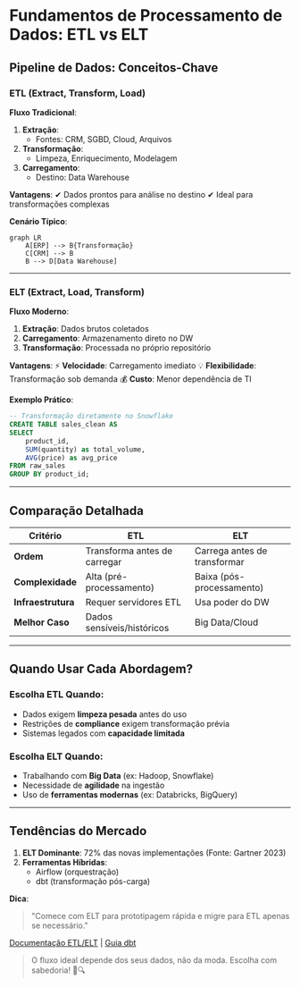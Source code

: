 # Fundamentos de Processamento de Dados: ETL vs ELT

## Pipeline de Dados: Conceitos-Chave

### ETL (Extract, Transform, Load)

**Fluxo Tradicional**:

1. **Extração**:
   - Fontes: CRM, SGBD, Cloud, Arquivos
2. **Transformação**:
   - Limpeza, Enriquecimento, Modelagem
3. **Carregamento**:
   - Destino: Data Warehouse

**Vantagens**:
✔ Dados prontos para análise no destino
✔ Ideal para transformações complexas

**Cenário Típico**:

```mermaid
graph LR
    A[ERP] --> B{Transformação}
    C[CRM] --> B
    B --> D[Data Warehouse]
```

---

### ELT (Extract, Load, Transform)

**Fluxo Moderno**:

1. **Extração**: Dados brutos coletados
2. **Carregamento**: Armazenamento direto no DW
3. **Transformação**: Processada no próprio repositório

**Vantagens**:
⚡ **Velocidade**: Carregamento imediato
💡 **Flexibilidade**: Transformação sob demanda
💰 **Custo**: Menor dependência de TI

**Exemplo Prático**:

```sql
-- Transformação diretamente no Snowflake
CREATE TABLE sales_clean AS
SELECT
    product_id,
    SUM(quantity) as total_volume,
    AVG(price) as avg_price
FROM raw_sales
GROUP BY product_id;
```

---

## Comparação Detalhada

| Critério           | ETL                          | ELT                          |
| ------------------ | ---------------------------- | ---------------------------- |
| **Ordem**          | Transforma antes de carregar | Carrega antes de transformar |
| **Complexidade**   | Alta (pré-processamento)     | Baixa (pós-processamento)    |
| **Infraestrutura** | Requer servidores ETL        | Usa poder do DW              |
| **Melhor Caso**    | Dados sensíveis/históricos   | Big Data/Cloud               |

---

## Quando Usar Cada Abordagem?

### Escolha ETL Quando:

- Dados exigem **limpeza pesada** antes do uso
- Restrições de **compliance** exigem transformação prévia
- Sistemas legados com **capacidade limitada**

### Escolha ELT Quando:

- Trabalhando com **Big Data** (ex: Hadoop, Snowflake)
- Necessidade de **agilidade** na ingestão
- Uso de **ferramentas modernas** (ex: Databricks, BigQuery)

---

## Tendências do Mercado

1. **ELT Dominante**: 72% das novas implementações (Fonte: Gartner 2023)
2. **Ferramentas Híbridas**:
   - Airflow (orquestração)
   - dbt (transformação pós-carga)

**Dica**:

> "Comece com ELT para prototipagem rápida e migre para ETL apenas se necessário."

[Documentação ETL/ELT](https://learn.microsoft.com/data-integration) | [Guia dbt](https://www.getdbt.com)

> O fluxo ideal depende dos seus dados, não da moda. Escolha com sabedoria! 🔄🔍
